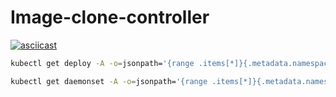 # Image-clone-controller

[![asciicast](https://asciinema.org/a/SrgRSAmIx2JOUs14GazEoiy2n.svg)](https://asciinema.org/a/SrgRSAmIx2JOUs14GazEoiy2n)

```bash
kubectl get deploy -A -o=jsonpath='{range .items[*]}{.metadata.namespace}{"\t\t"}{.spec.template.spec.containers[*].image}{"\n"}{end}'
```
```bash
kubectl get daemonset -A -o=jsonpath='{range .items[*]}{.metadata.namespace}{"\t\t"}{.spec.template.spec.containers[*].image}{"\n"}{end}'
```
